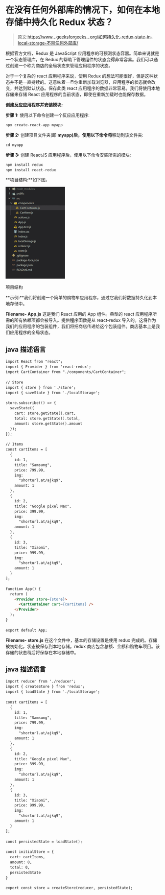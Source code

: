 # 在没有任何外部库的情况下，如何在本地存储中持久化 Redux 状态？

> 原文:[https://www . geeksforgeeks . org/如何持久化-redux-state-in-local-storage-不带任何外部库/](https://www.geeksforgeeks.org/how-to-persist-redux-state-in-local-storage-without-any-external-library/)

根据官方文档，Redux 是 JavaScript 应用程序的可预测状态容器。简单来说就是一个状态管理库，在 Redux 的帮助下管理组件的状态变得非常容易。我们可以通过创建一个称为商店的全局状态来管理应用程序的状态。

对于一个复杂的 react 应用程序来说，使用 Redux 的想法可能很好，但是这种状态并不是一直持续的。这意味着一旦你重新加载浏览器，应用程序的状态就会改变，并达到默认状态。保存此类 react 应用程序的数据非常容易。我们将使用本地存储来存储 React 应用程序的当前状态，即使在重新加载时也能保存数据。

**创建反应应用程序并安装模块:**

**步骤 1:** 使用以下命令创建一个反应应用程序:

```html
npx create-react-app myapp
```

**步骤 2:** 创建项目文件夹(即 **myapp)后，使用以下命令将**移动到该文件夹:

```html
cd myapp
```

**步骤 3:** 创建 ReactJS 应用程序后，使用以下命令安装所需的模块:

```html
npm install redux
npm install react-redux
```

**项目结构:**如下图。

![](img/e70ad9f552fbd43dc3cabc3637e2d6de.png)

项目结构

**示例:**我们将创建一个简单的购物车应用程序，通过它我们将数据持久化到本地存储中。

**Filename- App.js** 这是我们 React 应用的 App 组件。典型的 react 应用程序所需的所有依赖项都会被导入。提供程序函数是从 react-redux 导入的。这将作为我们的应用程序的包装组件，我们将把商店传递给这个包装组件。商店基本上是我们应用程序的全局状态。

## java 描述语言

```html
import React from "react";
import { Provider } from 'react-redux';
import CartContainer from "./components/CartContainer";

// Store
import { store } from './store';
import { saveState } from './localStorage';

store.subscribe(() => {
  saveState({
    cart: store.getState().cart,
    total: store.getState().total,
    amount: store.getState().amount
  });
});

// Items
const cartItems = [
  {
    id: 1,
    title: "Samsung",
    price: 799.99,
    img:
      "shorturl.at/ajkq9",
    amount: 1
  },
  {
    id: 2,
    title: "Google pixel Max",
    price: 399.99,
    img:
      "shorturl.at/ajkq9",
    amount: 1
  },
  {
    id: 3,
    title: "Xiaomi",
    price: 999.99,
    img:
      "shorturl.at/ajkq9",
    amount: 1
  }
];

function App() {
  return (
    <Provider store={store}>
      <CartContainer cart={cartItems} />
    </Provider>
  );
}

export default App;
```

**Filename- store.js** 在这个文件中，基本的存储设置是使用 redux 完成的。存储被初始化，状态被保存到本地存储。redux 商店包含总额、金额和购物车项目。该存储的状态稍后将保存在本地存储中。

## java 描述语言

```html
import reducer from './reducer';
import { createStore } from 'redux';
import { loadState } from './localStorage';

const cartItems = [
  {
    id: 1,
    title: "Samsung",
    price: 799.99,
    img:
      "shorturl.at/ajkq9",
    amount: 1
  },
  {
    id: 2,
    title: "Google pixel Max",
    price: 399.99,
    img:
      "shorturl.at/ajkq9",
    amount: 1
  },
  {
    id: 3,
    title: "Xiaomi",
    price: 999.99,
    img:
      "shorturl.at/ajkq9",
    amount: 1
  }
];

const persistedState = loadState();

const initialStore = {
  cart: cartItems,
  amount: 0,
  total: 0,
  persistedState
}

export const store = createStore(reducer, persistedState);
```